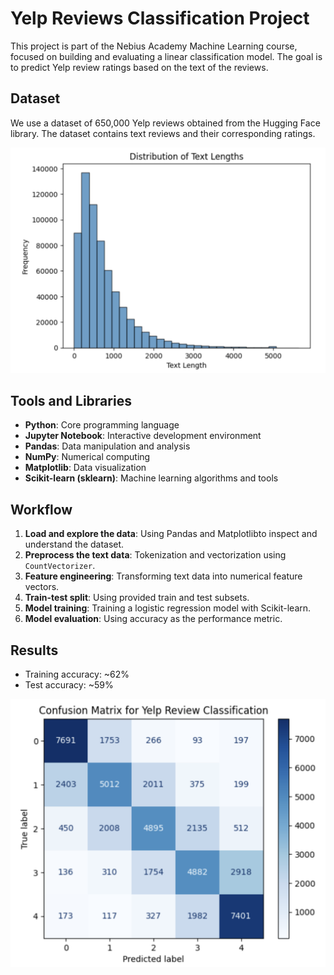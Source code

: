 # Yelp Reviews Classification Project

This project is part of the Nebius Academy Machine Learning course, focused on building and evaluating a linear classification model. The goal is to predict Yelp review ratings based on the text of the reviews. 

## Dataset
We use a dataset of 650,000 Yelp reviews obtained from the Hugging Face library. The dataset contains text reviews and their corresponding ratings.

![Dataset](/Screenshot%202025-03-07%20at%2016.57.41.png)

## Tools and Libraries
- **Python**: Core programming language
- **Jupyter Notebook**: Interactive development environment
- **Pandas**: Data manipulation and analysis
- **NumPy**: Numerical computing
- **Matplotlib**: Data visualization
- **Scikit-learn (sklearn)**: Machine learning algorithms and tools

## Workflow
1. **Load and explore the data**: Using Pandas and Matplotlibto inspect and understand the dataset.
2. **Preprocess the text data**: Tokenization and vectorization using `CountVectorizer`.
3. **Feature engineering**: Transforming text data into numerical feature vectors.
4. **Train-test split**: Using provided train and test subsets.
5. **Model training**: Training a logistic regression model with Scikit-learn.
6. **Model evaluation**: Using accuracy as the performance metric.


## Results
- Training accuracy: ~62%
- Test accuracy: ~59%

![Results](/Screenshot%202025-03-07%20at%2016.57.23.png)

